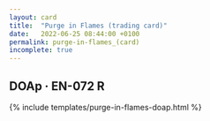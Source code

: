```yaml
---
layout: card
title:  "Purge in Flames (trading card)"
date:   2022-06-25 08:44:00 +0100
permalink: purge-in-flames_(card)
incomplete: true
---
```


## DOAp &middot; EN-072 R

{% include templates/purge-in-flames-doap.html %}